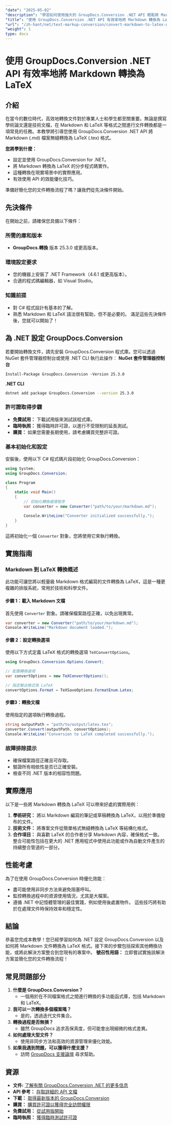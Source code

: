 ```yaml
---
"date": "2025-05-02"
"description": "學習如何使用強大的 GroupDocs.Conversion .NET API 輕鬆將 Markdown 文件轉換為 LaTeX 文件。遵循這份全面的指南，有效率地完成文件轉換。"
"title": "使用 GroupDocs.Conversion .NET API 有效率地將 Markdown 轉換為 LaTeX"
"url": "/zh-hant/net/text-markup-conversion/convert-markdown-to-latex-groupdocs-conversion-net/"
"weight": 1
type: docs
---
```

# 使用 GroupDocs.Conversion .NET API 有效率地將 Markdown 轉換為 LaTeX
## 介紹
在當今的數位時代，高效地轉換文件對於專業人士和學生都至關重要。無論是撰寫學術論文還是技術文檔，在 Markdown 和 LaTeX 等格式之間進行文件轉換都是一項常見的任務。本教學將引導您使用 GroupDocs.Conversion .NET API 將 Markdown (.md) 檔案無縫轉換為 LaTeX (.tex) 格式。

**您將學到什麼：**
- 設定並使用 GroupDocs.Conversion for .NET。
- 將 Markdown 轉換為 LaTeX 的分步程式碼實作。
- 這種轉換在現實場景中的實際應用。
- 有效使用 API 的效能優化技巧。

準備好簡化您的文件轉換流程了嗎？讓我們從先決條件開始。
## 先決條件
在開始之前，請確保您具備以下條件：
### 所需的庫和版本
- **GroupDocs.轉換** 版本 25.3.0 或更高版本。
### 環境設定要求
- 您的機器上安裝了 .NET Framework（4.6.1 或更高版本）。
- 合適的程式碼編輯器，如 Visual Studio。
### 知識前提
- 對 C# 程式設計有基本的了解。
- 熟悉 Markdown 和 LaTeX 語法很有幫助，但不是必要的。
滿足這些先決條件後，您就可以開始了！
## 為 .NET 設定 GroupDocs.Conversion
若要開始轉換文件，請先安裝 GroupDocs.Conversion 程式庫。您可以透過 NuGet 套件管理器控制台或使用 .NET CLI 執行此操作：
**NuGet 套件管理器控制台**
```shell
Install-Package GroupDocs.Conversion -Version 25.3.0
```
**\.NET CLI**
```bash
dotnet add package GroupDocs.Conversion --version 25.3.0
```
### 許可證取得步驟
- **免費試用：** 下載試用版來測試該程式庫。
- **臨時執照：** 獲得臨時許可證，以進行不受限制的延長測試。
- **購買：** 如果您需要長期使用，請考慮購買完整許可證。
### 基本初始化和設定
安裝後，使用以下 C# 程式碼片段初始化 GroupDocs.Conversion：
```csharp
using System;
using GroupDocs.Conversion;

class Program
{
    static void Main()
    {
        // 初始化轉換處理程序
        var converter = new Converter("path/to/your/markdown.md");

        Console.WriteLine("Converter initialized successfully.");
    }
}
```
這將初始化一個 `Converter` 對象，您將使用它來執行轉換。
## 實施指南
### Markdown 到 LaTeX 轉換概述
此功能可讓您將以輕量級 Markdown 格式編寫的文件轉換為 LaTeX，這是一種更複雜的排版系統，常用於技術和科學文件。
#### 步驟 1：載入 Markdown 文檔
首先使用 `Converter` 對象。請確保檔案路徑正確，以免出現異常。
```csharp
var converter = new Converter("path/to/your/markdown.md");
Console.WriteLine("Markdown document loaded.");
```
#### 步驟 2：設定轉換選項
使用以下方式定義 LaTeX 格式的轉換選項 `TeXConvertOptions`。
```csharp
using GroupDocs.Conversion.Options.Convert;

// 配置轉換選項
var convertOptions = new TeXConvertOptions();

// 指定輸出格式為 LaTeX
convertOptions.Format = TeXSaveOptions.FormatEnum.Latex;
```
#### 步驟3：轉換文檔
使用指定的選項執行轉換過程。
```csharp
string outputPath = "path/to/output/latex.tex";
converter.Convert(outputPath, convertOptions);
Console.WriteLine("Conversion to LaTeX completed successfully.");
```
### 故障排除提示
- 確保檔案路徑正確且可存取。
- 驗證所有相依性是否已正確安裝。
- 檢查不同 .NET 版本的相容性問題。
## 實際應用
以下是一些將 Markdown 轉換為 LaTeX 可以帶來好處的實際用例：
1. **學術研究：** 將以 Markdown 編寫的筆記或草稿轉換為 LaTeX，以用於準備發布的文件。
2. **技術文件：** 將專案文件從簡單格式無縫轉換為 LaTeX 等結構化格式。
3. **合作項目：** 與喜歡 LaTeX 的合作者分享 Markdown 內容，確保格式一致。
整合可能性包括在更大的 .NET 應用程式中使用此功能或作為自動文件產生的持續整合管道的一部分。
## 性能考慮
為了在使用 GroupDocs.Conversion 時優化效能：
- 盡可能使用非同步方法來避免阻塞呼叫。
- 監控轉換過程中的資源使用情況，尤其是大檔案。
- 遵循 .NET 中記憶體管理的最佳實踐，例如使用後處置物件。
這些技巧將有助於在處理文件時保持效率和穩定性。
## 結論
恭喜您完成本教學！您已經學習如何為 .NET 設定 GroupDocs.Conversion 以及如何將 Markdown 文件轉換為 LaTeX 格式。接下來的步驟包括探索其他轉換功能，或將此解決方案整合到您現有的專案中。
**號召性用語：** 立即嘗試實施該解決方案並簡化您的文件轉換流程！
## 常見問題部分
1. **什麼是 GroupDocs.Conversion？**
   - 一個用於在不同檔案格式之間進行轉換的多功能函式庫，包括 Markdown 和 LaTeX。
2. **我可以一次轉換多個檔案嗎？**
   - 是的，透過迭代文件集合。
3. **轉換過程是否無損？**
   - 雖然 GroupDocs 追求高保真度，但可能會出現細微的格式差異。
4. **如何處理大型文件？**
   - 使用非同步方法和高效的資源管理來優化效能。
5. **如果我遇到問題，可以獲得什麼支援？**
   - 訪問 [GroupDocs 支援論壇](https://forum.groupdocs.com/c/conversion/10) 尋求幫助。
## 資源
- **文件:** [了解有關 GroupDocs.Conversion .NET 的更多信息](https://docs.groupdocs.com/conversion/net/)
- **API 參考：** [存取詳細的 API 文檔](https://reference.groupdocs.com/conversion/net/)
- **下載：** [取得最新版本的 GroupDocs.Conversion](https://releases.groupdocs.com/conversion/net/)
- **購買：** [購買許可證以獲得完全訪問權限](https://purchase.groupdocs.com/buy)
- **免費試用：** [從試用版開始](https://releases.groupdocs.com/conversion/net/)
- **臨時執照：** [獲得臨時測試許可證](https://purchase.groupdocs.com/temporary-license/)